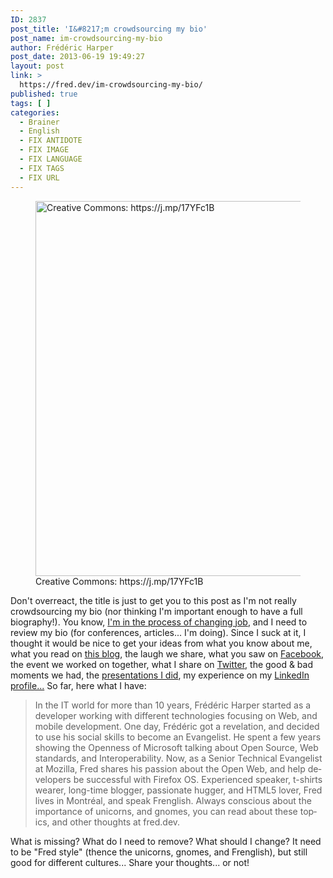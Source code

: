 ```yaml
---
ID: 2837
post_title: 'I&#8217;m crowdsourcing my bio'
post_name: im-crowdsourcing-my-bio
author: Frédéric Harper
post_date: 2013-06-19 19:49:27
layout: post
link: >
  https://fred.dev/im-crowdsourcing-my-bio/
published: true
tags: [ ]
categories:
  - Brainer
  - English
  - FIX ANTIDOTE
  - FIX IMAGE
  - FIX LANGUAGE
  - FIX TAGS
  - FIX URL
---
```

<figure><img alt="Creative Commons: https://j.mp/17YFc1B" src="http://fred.dev/wp-content/uploads/2013/06/135287814_7d01fe5642_o.jpg" width="800" height="600"/><figcaption> Creative Commons: https://j.mp/17YFc1B</figcaption></figure><p>Don't overreact, the title is just to get you to this post as I'm not really crowdsourcing my bio (nor thinking I'm important enough to have a full biography!). You know, <a title="I’m joining Mozilla" href="http://fred.dev/im-joining-mozilla/">I'm in the process of changing job</a>, and I need to review my bio (for conferences, articles... I'm doing). Since I suck at it, I thought it would be nice to get your ideas from what you know about me, what you read on <a href="http://fred.dev">this blog</a>, the laugh we share, what you saw on <a href="https://www.facebook.com/fharper" target="_blank" rel="noopener noreferrer">Facebook</a>, the event we worked on together, what I share on <a href="https://twitter.com/fharper" target="_blank" rel="noopener noreferrer">Twitter</a>, the good &amp; bad moments we had, the <a href="https://www.slideshare.net/fredericharper" target="_blank" rel="noopener noreferrer">presentations I did</a>, my experience on my <a href="https://linkedin.com/in/fredericharper" target="_blank" rel="noopener noreferrer">LinkedIn profile...</a> So far, here what I have:</p><blockquote><p lang="en-US">In the IT world for more than 10 years, Frédéric Harper started as a developer working with different technologies focusing on Web, and mobile development. One day, Frédéric got a revelation, and decided to use his social skills to become an Evangelist. He spent a few years showing the Openness of Microsoft talking about Open Source, Web standards, and Interoperability. Now, as a Senior Technical Evangelist at Mozilla, Fred shares his passion about the Open Web, and help developers be successful with Firefox OS. Experienced speaker, t-shirts wearer, long-time blogger, passionate hugger, and HTML5 lover, Fred lives in Montréal, and speak Frenglish. Always conscious about the importance of unicorns, and gnomes, you can read about these topics, and other thoughts at fred.dev.</p></blockquote><p>What is missing? What do I need to remove? What should I change? It need to be "Fred style" (thence the unicorns, gnomes, and Frenglish), but still good for different cultures... Share your thoughts... or not!</p><input id="triggerLogout" type="hidden"/><input id="signupTrigger" type="hidden"/>